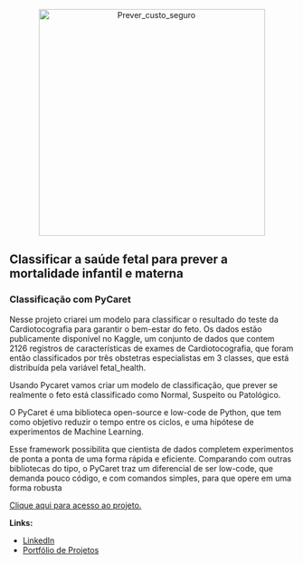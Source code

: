 <p align="center">
  <img src="https://img.freepik.com/free-vector/doctors-personalized-prescriptive-analytics_335657-1882.jpg?w=740" alt="Prever_custo_seguro"height=400px >
</p>

## Classificar a saúde fetal para prever a mortalidade infantil e materna
### Classificação com PyCaret

Nesse projeto criarei um modelo para classificar o resultado do teste da Cardiotocografia para garantir o bem-estar do feto. Os dados estão publicamente disponível no Kaggle, um conjunto de dados que contem 2126 registros de características de exames de Cardiotocografia, que foram então classificados por três obstetras especialistas em 3 classes, que está distribuída pela variável fetal_health.

Usando Pycaret vamos criar um modelo de classificação, que prever se realmente o feto está classificado como Normal, Suspeito ou Patológico.

O PyCaret é uma biblioteca open-source e low-code de Python, que tem como objetivo reduzir o tempo entre os ciclos, e uma hipótese de experimentos de Machine Learning.

Esse framework possibilita que cientista de dados completem experimentos de ponta a ponta de uma forma rápida e eficiente. Comparando com outras bibliotecas do tipo, o PyCaret traz um diferencial de ser low-code, que demanda pouco código, e com comandos simples, para que opere em uma forma robusta

[Clique aqui para acesso ao projeto.](https://github.com/villani31/Clf_Saude_Fetal/blob/main/Projeto_Classificacao_Pycaret.ipynb)
  
**Links:**
* [LinkedIn](https://www.linkedin.com/in/thiagovillani)
* [Portfólio de Projetos](https://github.com/villani31/Data_Science)
